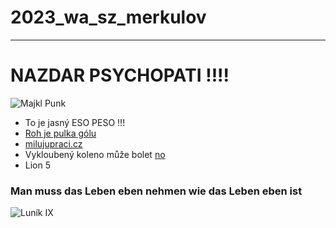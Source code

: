 # 2023_wa_sz_merkulov

-----------------------------

# NAZDAR PSYCHOPATI !!!!

![Majkl Punk](https://media.tenor.com/-bt0cHfM7rUAAAAC/majkl-punk.gif)

- To je jasný ESO PESO !!!
- [Roh je pulka gólu](https://www.youtube.com/watch?v=0dCplAfh8nQ&ab_channel=Sk%C4%8E%C3%A1bliceU19)
- [milujupraci.cz](http://milujupraci.cz)
- Vykloubený koleno může bolet [no](https://www.youtube.com/watch?v=xKMYclDxTLA&ab_channel=MilujemeP%C3%A1rno)
- Lion 5

### Man muss das Leben eben nehmen wie das Leben eben ist

![Luník IX](https://photos.oka2.com/img-get/I0000dTOhBWS4PYk/s/1200/I0000dTOhBWS4PYk.jpg)
